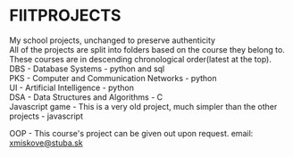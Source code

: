 # FIITPROJECTS
My school projects, unchanged to preserve authenticity  
All of the projects are split into folders based on the course they belong to.  
These courses are in descending chronological order(latest at the top).  
DBS - Database Systems - python and sql  
PKS - Computer and Communication Networks - python  
UI - Artificial Intelligence - python  
DSA - Data Structures and Algorithms - C  
Javascript game - This is a very old project, much simpler than the other projects - javascript  
  
OOP - This course's project can be given out upon request.
email: xmiskove@stuba.sk
